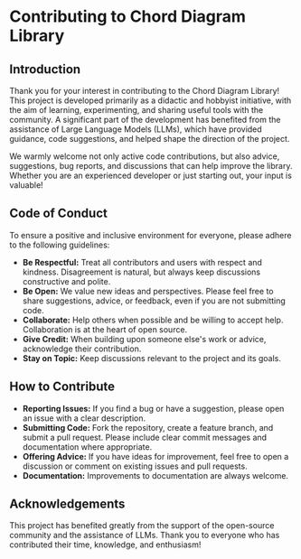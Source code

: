 # Contributing to Chord Diagram Library

## Introduction

Thank you for your interest in contributing to the Chord Diagram Library!
This project is developed primarily as a didactic and hobbyist initiative, with the aim of learning, experimenting, and sharing useful tools with the community.
A significant part of the development has benefited from the assistance of Large Language Models (LLMs), which have provided guidance, code suggestions, and helped shape the direction of the project.

We warmly welcome not only active code contributions, but also advice, suggestions, bug reports, and discussions that can help improve the library.
Whether you are an experienced developer or just starting out, your input is valuable!

## Code of Conduct

To ensure a positive and inclusive environment for everyone, please adhere to the following guidelines:

- **Be Respectful:** Treat all contributors and users with respect and kindness. Disagreement is natural, but always keep discussions constructive and polite.
- **Be Open:** We value new ideas and perspectives. Please feel free to share suggestions, advice, or feedback, even if you are not submitting code.
- **Collaborate:** Help others when possible and be willing to accept help. Collaboration is at the heart of open source.
- **Give Credit:** When building upon someone else's work or advice, acknowledge their contribution.
- **Stay on Topic:** Keep discussions relevant to the project and its goals.

## How to Contribute

- **Reporting Issues:** If you find a bug or have a suggestion, please open an issue with a clear description.
- **Submitting Code:** Fork the repository, create a feature branch, and submit a pull request. Please include clear commit messages and documentation where appropriate.
- **Offering Advice:** If you have ideas for improvement, feel free to open a discussion or comment on existing issues and pull requests.
- **Documentation:** Improvements to documentation are always welcome.

## Acknowledgements

This project has benefited greatly from the support of the open-source community and the assistance of LLMs.
Thank you to everyone who has contributed their time, knowledge, and enthusiasm!
